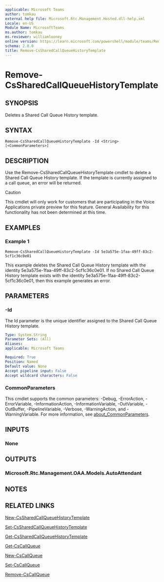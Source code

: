 ```yaml
---
applicable: Microsoft Teams
author: tomkau
external help file: Microsoft.Rtc.Management.Hosted.dll-help.xml
Locale: en-US
Module Name: MicrosoftTeams
ms.author: tomkau
ms.reviewer: williamlooney
online version: https://learn.microsoft.com/powershell/module/teams/Remove-CsSharedCallQueueHistoryTemplate
schema: 2.0.0
title: Remove-CsSharedCallQueueHistoryTemplate
---
```


# Remove-CsSharedCallQueueHistoryTemplate

## SYNOPSIS
Deletes a Shared Call Queue History template.

## SYNTAX

```
Remove-CsSharedCallQueueHistoryTemplate -Id <String> [<CommonParameters>]
```

## DESCRIPTION
Use the Remove-CsSharedCallQueueHistoryTemplate cmdlet to delete a Shared Call Queue History template. If the template is currently assigned to a call queue, an error will be returned.

> [!CAUTION]
> This cmdlet will only work for customers that are participating in the Voice Applications private preview for this feature. General Availability for this functionality has not been determined at this time.

## EXAMPLES

### Example 1
```
Remove-CsSharedCallQueueHistoryTemplate -Id 5e3a575e-1faa-49ff-83c2-5cf1c36c0e01
```

This example deletes the Shared Call Queue History template with the identity 5e3a575e-1faa-49ff-83c2-5cf1c36c0e01. If no Shared Call Queue History template exists with the identity 5e3a575e-1faa-49ff-83c2-5cf1c36c0e01, then this example generates an error.

## PARAMETERS

### -Id
The Id parameter is the unique identifier assigned to the Shared Call Queue History template.

```yaml
Type: System.String
Parameter Sets: (All)
Aliases:
applicable: Microsoft Teams

Required: True
Position: Named
Default value: None
Accept pipeline input: False
Accept wildcard characters: False
```

### CommonParameters
This cmdlet supports the common parameters: -Debug, -ErrorAction, -ErrorVariable, -InformationAction, -InformationVariable, -OutVariable, -OutBuffer, -PipelineVariable, -Verbose, -WarningAction, and -WarningVariable. For more information, see [about_CommonParameters](https://go.microsoft.com/fwlink/?LinkID=113216).

## INPUTS

### None

## OUTPUTS

### Microsoft.Rtc.Management.OAA.Models.AutoAttendant

## NOTES

## RELATED LINKS

[New-CsSharedCallQueueHistoryTemplate](./New-CsSharedCallQueueHistoryTemplate.md)

[Set-CsSharedCallQueueHistoryTemplate](./Set-CsSharedCallQueueHistoryTemplate.md)

[Get-CsSharedCallQueueHistoryTemplate](./Get-CsSharedCallQueueHistoryTemplate.md)

[Get-CsCallQueue](./Get-CsCallQueue.md)

[New-CsCallQueue](./New-CsCallQueue.md)

[Set-CsCallQueue](./Set-CsCallQueue.md)

[Remove-CsCallQueue](./Remove-CsCallQueue.md)

